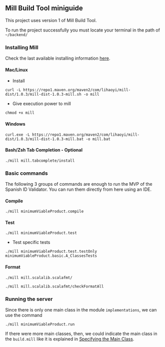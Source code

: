 ## Mill Build Tool miniguide

This project uses version 1 of Mill Build Tool.

To run the project successfully you must locate your terminal in the path of `~/backend/`


### Installing Mill
Check the last available installing information [here](https://mill-build.org/mill/cli/installation-ide.html).

#### Mac/Linux
- Install
```shell
curl -L https://repo1.maven.org/maven2/com/lihaoyi/mill-dist/1.0.3/mill-dist-1.0.3-mill.sh -o mill
```
- Give execution power to mill
```shell
chmod +x mill
```

#### Windows
```shell
curl.exe -L https://repo1.maven.org/maven2/com/lihaoyi/mill-dist/1.0.3/mill-dist-1.0.3-mill.bat -o mill.bat
```

#### Bash/Zsh Tab Completion - Optional
```shell
./mill mill.tabcomplete/install
```


### Basic commands
The following 3 groups of commands are enough to run the MVP of the Spanish ID Validator.
You can run them directly from here using an IDE.

#### Compile
```shell
./mill minimumViableProduct.compile
```

#### Test
```shell
./mill minimumViableProduct.test

```
- Test specific tests
```shell
./mill minimumViableProduct.test.testOnly minimumViableProduct.basic.A_ClassesTests

```

#### Format
```shell
./mill mill.scalalib.scalafmt/
```

```shell
./mill mill.scalalib.scalafmt/checkFormatAll
```

### Running the server

Since there is only one main class in the module `implementations`, we can use the command
```shell
./mill minimumViableProduct.run
```
If there were more main classes, then, we could indicate the main class in the `build.mill` like it
is explained in [Specifying the Main Class](https://mill-build.org/mill/scalalib/module-config.html#_specifying_the_main_class).